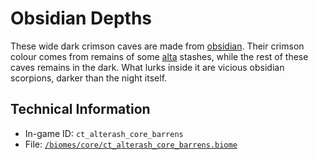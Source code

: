 # Obsidian Depths

These wide dark crimson caves are made from [obsidian](https://ceterai.github.io/MyEnternia/Wiki/Tags/Obsidian). Their crimson colour comes from remains of some [alta](https://ceterai.github.io/MyEnternia/Wiki/Tags/Alta) stashes, while the rest of these caves remains in the dark. What lurks inside it are vicious obsidian scorpions, darker than the night itself.

## Technical Information

- In-game ID: `ct_alterash_core_barrens`
- File: [`/biomes/core/ct_alterash_core_barrens.biome`](https://github.com/Ceterai/Enternia/blob/main/biomes/core/ct_alterash_core_barrens.biome)
